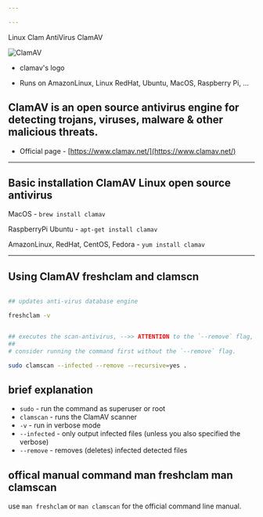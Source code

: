 ```yaml
---

---
```


Linux Clam AntiVirus ClamAV

![ClamAV](https://www.clamav.net/assets/clamav-trademark.png)

- clamav's logo

- Runs on AmazonLinux, Linux RedHat, Ubuntu, MacOS, Raspberry Pi, ...

## ClamAV is an open source antivirus engine for detecting trojans, viruses, malware & other malicious threats.

- Official page - [https://www.clamav.net/](https://www.clamav.net/)

---

## Basic installation ClamAV Linux open source antivirus

MacOS - `brew install clamav`

RaspberryPi Ubuntu - `apt-get install clamav`

AmazonLinux, RedHat, CentOS, Fedora - `yum install clamav`

---

## Using ClamAV freshclam and clamscn

```bash

## updates anti-virus database engine

freshclam -v


## executes the scan-antivirus, -->> ATTENTION to the `--remove` flag, this deletes files!
##
# consider running the command first without the `--remove` flag.

sudo clamscan --infected --remove --recursive=yes .

```

## brief explanation

- `sudo`       - run the command as superuser or root
- `clamscan`   - runs the ClamAV scanner
- `-v`         - run in verbose mode
- `--infected` - only output infected files (unless you also specified the verbose)
- `--remove`   - removes (deletes) infected detected files

## offical manual command man freshclam man clamscan

use `man freshclam` or `man clamscan` for the official command line manual.


